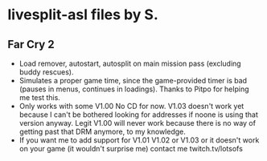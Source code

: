# livesplit-asl files by S.

## Far Cry 2  
- Load remover, autostart, autosplit on main mission pass (excluding buddy rescues).  
- Simulates a proper game time, since the game-provided timer is bad (pauses in menus, continues in loadings). Thanks to Pitpo for helping me test this.   
- Only works with some V1.00 No CD for now. V1.03 doesn't work yet because I can't be bothered looking for addresses if noone is using that version anyway. Legit V1.00 will never work because there is no way of getting past that DRM anymore, to my knowledge.   
- If you want me to add support for V1.01 V1.02 or V1.03 or it doesn't work on your game (it wouldn't surprise me) contact me twitch.tv/lotsofs 
